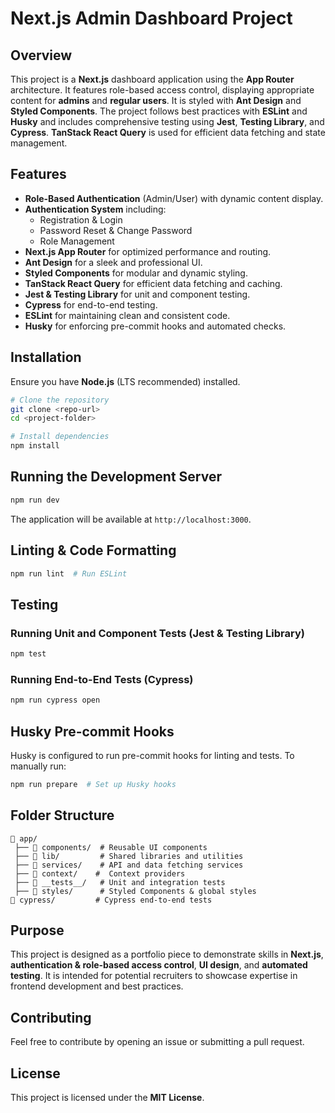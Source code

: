 # Next.js Admin Dashboard Project

## Overview

This project is a **Next.js** dashboard application using the **App Router** architecture. It features role-based access control, displaying appropriate content for **admins** and **regular users**. It is styled with **Ant Design** and **Styled Components**. The project follows best practices with **ESLint** and **Husky** and includes comprehensive testing using **Jest**, **Testing Library**, and **Cypress**. **TanStack React Query** is used for efficient data fetching and state management.

## Features

- **Role-Based Authentication** (Admin/User) with dynamic content display.
- **Authentication System** including:
  - Registration & Login
  - Password Reset & Change Password
  - Role Management
- **Next.js App Router** for optimized performance and routing.
- **Ant Design** for a sleek and professional UI.
- **Styled Components** for modular and dynamic styling.
- **TanStack React Query** for efficient data fetching and caching.
- **Jest & Testing Library** for unit and component testing.
- **Cypress** for end-to-end testing.
- **ESLint** for maintaining clean and consistent code.
- **Husky** for enforcing pre-commit hooks and automated checks.

## Installation

Ensure you have **Node.js** (LTS recommended) installed.

```sh
# Clone the repository
git clone <repo-url>
cd <project-folder>

# Install dependencies
npm install
```

## Running the Development Server

```sh
npm run dev
```

The application will be available at `http://localhost:3000`.

## Linting & Code Formatting

```sh
npm run lint  # Run ESLint
```

## Testing

### Running Unit and Component Tests (Jest & Testing Library)

```sh
npm test
```

### Running End-to-End Tests (Cypress)

```sh
npm run cypress open
```

## Husky Pre-commit Hooks

Husky is configured to run pre-commit hooks for linting and tests.
To manually run:

```sh
npm run prepare  # Set up Husky hooks
```

## Folder Structure

```
📂 app/
 ├── 📂 components/  # Reusable UI components
 ├── 📂 lib/         # Shared libraries and utilities
 ├── 📂 services/    # API and data fetching services
 ├── 📂 context/    #  Context providers
 ├── 📂 __tests__/   # Unit and integration tests
 ├── 📂 styles/      # Styled Components & global styles
📂 cypress/         # Cypress end-to-end tests
```

## Purpose

This project is designed as a portfolio piece to demonstrate skills in **Next.js**, **authentication & role-based access control**, **UI design**, and **automated testing**. It is intended for potential recruiters to showcase expertise in frontend development and best practices.

## Contributing

Feel free to contribute by opening an issue or submitting a pull request.

## License

This project is licensed under the **MIT License**.
